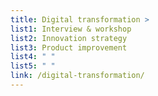 ```yaml
---
title: Digital transformation >
list1: Interview & workshop
list2: Innovation strategy
list3: Product improvement
list4: " "
list5: " "
link: /digital-transformation/
---
```

